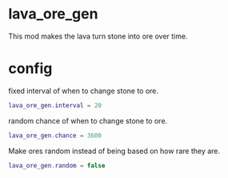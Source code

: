 # lava_ore_gen

This mod makes the lava turn stone into ore over time.

# config

fixed interval of when to change stone to ore.
``` lua
lava_ore_gen.interval = 20
```


random chance of when to change stone to ore.
``` lua
lava_ore_gen.chance = 3600
```

Make ores random instead of being based on how rare they are.
``` lua
lava_ore_gen.random = false
```
